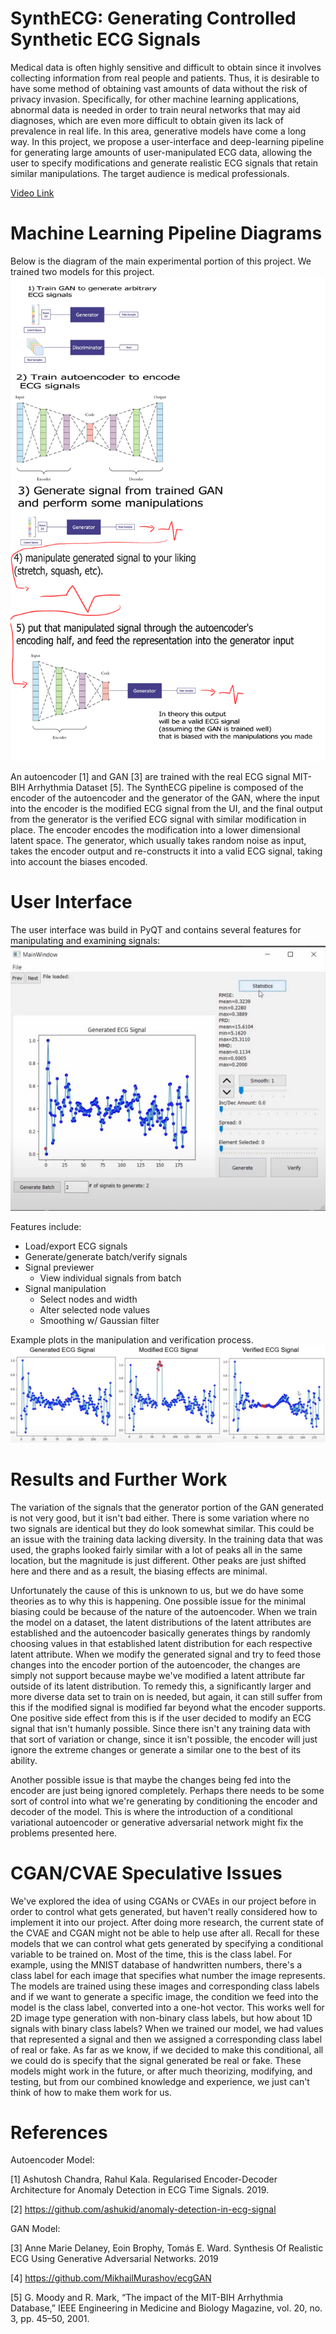 # SynthECG: Generating Controlled Synthetic ECG Signals
Medical data is often highly sensitive and difficult to obtain since
it involves collecting information from real people and patients.
Thus, it is desirable to have some method of obtaining vast
amounts of data without the risk of privacy invasion.
Specifically, for other machine learning applications, abnormal data is needed in order to train neural networks that may aid diagnoses, which are even more difficult to obtain given its lack of prevalence in real life. In this
area, generative models have come a long way. In this project,
we propose a user-interface and deep-learning pipeline for
generating large amounts of user-manipulated ECG data, allowing the user to specify modifications and generate realistic ECG signals that retain similar manipulations. The
target audience is medical professionals.

[Video Link](https://youtu.be/9GxjO4-EdEE)

# Machine Learning Pipeline Diagrams
Below is the diagram of the main experimental portion of this
project. We trained two models for this project.
![Image](imgs/pipeline.png)

An autoencoder [1] and GAN [3] are trained with the real ECG signal MIT-BIH Arrhythmia Dataset [5]. The SynthECG pipeline is composed of the encoder of the autoencoder and the generator of the GAN, where the input into the encoder is the modified ECG signal from the UI, and the final output from the generator is the verified ECG signal with similar modification in place. The encoder encodes the modification into a lower dimensional latent space. The generator, which usually takes random noise as input, takes the encoder output and re-constructs it into a valid ECG signal, taking into account the biases encoded.

# User Interface
The user interface was build in PyQT and contains several
features for manipulating and examining signals:
![Image](imgs/interface.PNG)

Features include:
* Load/export ECG signals
* Generate/generate batch/verify signals
* Signal previewer
  * View individual signals from batch
* Signal manipulation
   * Select nodes and width
   * Alter selected node values
   * Smoothing w/ Gaussian filter


Example plots in the manipulation and verification process.
![Image](imgs/three.PNG)


# Results and Further Work
The variation of the signals that the generator portion of the GAN generated is not very good, but it isn't bad either. There is some variation where no two signals are identical but they do look somewhat similar. This could be an issue with the training data lacking diversity. In the training data that was used, the graphs looked fairly similar with a lot of peaks all in the same location, but the magnitude is just different. Other peaks are just shifted here and there and as a result, the biasing effects are minimal.

Unfortunately the cause of this is unknown to us, but we do have some theories as to why this is happening. One possible issue for the minimal biasing could be because of the nature of the autoencoder. When we train the model on a dataset, the latent distributions of the latent attributes are established and the autoencoder basically generates things by randomly choosing values in that established latent distribution for each respective latent attribute. When we modify the generated signal and try to feed those changes into the encoder portion of the autoencoder, the changes are simply not support because maybe we've modified a latent attribute far outside of its latent distribution. To remedy this, a significantly larger and more diverse data set to train on is needed, but again, it can still suffer from this if the modified signal is modified far beyond what the encoder supports. One positive side effect from this is if the user decided to modify an ECG signal that isn't humanly possible. Since there isn't any training data with that sort of variation or change, since it isn't possible, the encoder will just ignore the extreme changes or generate a similar one to the best of its ability.

Another possible issue is that maybe the changes being fed into the encoder are just being ignored completely. Perhaps there needs to be some sort of control into what we're generating by conditioning the encoder and decoder of the model. This is where the introduction of a conditional variational autoencoder or generative adversarial network might fix the problems presented here.

# CGAN/CVAE Speculative Issues
We've explored the idea of using CGANs or CVAEs in our project before in order to control what gets generated, but haven't really considered how to implement it into our project. After doing more research, the current state of the CVAE and CGAN might not be able to help use after all. Recall for these models that we can control what gets generated by specifying a conditional variable to be trained on. Most of the time, this is the class label. For example, using the MNIST database of handwritten numbers, there's a class label for each image that specifies what number the image represents. The models are trained using these images and corresponding class labels and if we want to generate a specific image, the condition we feed into the model is the class label, converted into a one-hot vector. This works well for 2D image type generation with non-binary class labels, but how about 1D signals with binary class labels? When we trained our model, we had values that represented a signal and then we assigned a corresponding class label of real or fake. As far as we know, if we decided to make this conditional, all we could do is specify that the signal generated be real or fake. These models might work in the future, or after much theorizing, modifying, and testing, but from our combined knowledge and experience, we just can't think of how to make them work for us. 

# References
Autoencoder Model:


[1] Ashutosh Chandra, Rahul Kala. Regularised Encoder-Decoder Architecture for Anomaly Detection in ECG Time Signals. 2019.


[2] https://github.com/ashukid/anomaly-detection-in-ecg-signal

GAN Model:


[3] Anne Marie Delaney, Eoin Brophy, Tomás E. Ward. Synthesis Of Realistic ECG Using Generative Adversarial Networks. 2019


[4] https://github.com/MikhailMurashov/ecgGAN

[5] G. Moody and R. Mark, “The impact of the MIT-BIH Arrhythmia Database,” IEEE Engineering in Medicine and Biology Magazine, vol. 20, no. 3, pp. 45–50, 2001. 